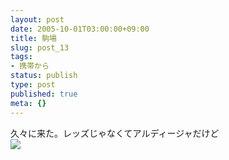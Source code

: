 ```yaml
---
layout: post
date: 2005-10-01T03:00:00+09:00
title: 駒場
slug: post_13
tags:
- 携帯から
status: publish
type: post
published: true
meta: {}
---
```

<div class="caption">久々に来た。レッズじゃなくてアルディージャだけど
</div>
<div class="photo"><img src="http://wo.skr.jp/images/uploads/blog-photo-1128144250.74-0.jpg" /></div>
